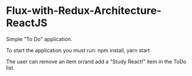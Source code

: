 # Flux-with-Redux-Architecture-ReactJS

Simple "To Do" application.

To start the application you must run:
npm install, yarn start

The user can remove an item or/and add a "Study React!" item in the ToDo list.
